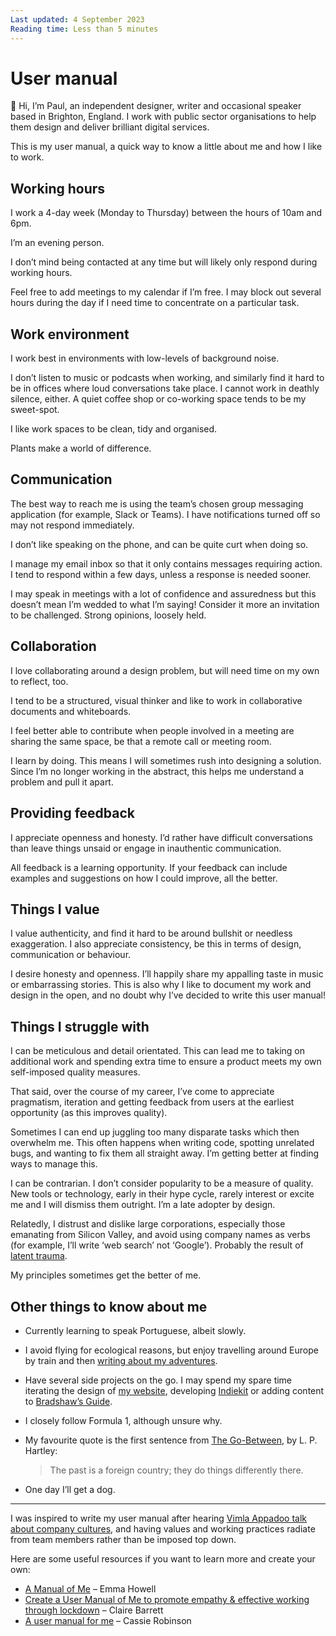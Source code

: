 ```yaml
---
Last updated: 4 September 2023
Reading time: Less than 5 minutes
---
```


# User manual

👋 Hi, I’m Paul, an independent designer, writer and occasional speaker based in Brighton, England. I work with public sector organisations to help them design and deliver brilliant digital services.

This is my user manual, a quick way to know a little about me and how I like to work.

## Working hours

I work a 4-day week (Monday to Thursday) between the hours of 10am and 6pm.

I’m an evening person.

I don’t mind being contacted at any time but will likely only respond during working hours.

Feel free to add meetings to my calendar if I’m free. I may block out several hours during the day if I need time to concentrate on a particular task.

## Work environment

I work best in environments with low-levels of background noise.

I don’t listen to music or podcasts when working, and similarly find it hard to be in offices where loud conversations take place. I cannot work in deathly silence, either. A quiet coffee shop or co-working space tends to be my sweet-spot.

I like work spaces to be clean, tidy and organised.

Plants make a world of difference.

## Communication

The best way to reach me is using the team’s chosen group messaging application (for example, Slack or Teams). I have notifications turned off so may not respond immediately.

I don’t like speaking on the phone, and can be quite curt when doing so.

I manage my email inbox so that it only contains messages requiring action. I tend to respond within a few days, unless a response is needed sooner.

I may speak in meetings with a lot of confidence and assuredness but this doesn’t mean I’m wedded to what I’m saying! Consider it more an invitation to be challenged. Strong opinions, loosely held.

## Collaboration

I love collaborating around a design problem, but will need time on my own to reflect, too.

I tend to be a structured, visual thinker and like to work in collaborative documents and whiteboards.

I feel better able to contribute when people involved in a meeting are sharing the same space, be that a remote call or meeting room.

I learn by doing. This means I will sometimes rush into designing a solution. Since I’m no longer working in the abstract, this helps me understand a problem and pull it apart.

## Providing feedback

I appreciate openness and honesty. I’d rather have difficult conversations than leave things unsaid or engage in inauthentic communication.

All feedback is a learning opportunity. If your feedback can include examples and suggestions on how I could improve, all the better.

## Things I value

I value authenticity, and find it hard to be around bullshit or needless exaggeration. I also appreciate consistency, be this in terms of design, communication or behaviour.

I desire honesty and openness. I’ll happily share my appalling taste in music or embarrassing stories. This is also why I like to document my work and design in the open, and no doubt why I’ve decided to write this user manual!

## Things I struggle with

I can be meticulous and detail orientated. This can lead me to taking on additional work and spending extra time to ensure a product meets my own self-imposed quality measures.

That said, over the course of my career, I’ve come to appreciate pragmatism, iteration and getting feedback from users at the earliest opportunity (as this improves quality).

Sometimes I can end up juggling too many disparate tasks which then overwhelm me. This often happens when writing code, spotting unrelated bugs, and wanting to fix them all straight away. I’m getting better at finding ways to manage this.

I can be contrarian. I don’t consider popularity to be a measure of quality. New tools or technology, early in their hype cycle, rarely interest or excite me and I will dismiss them outright. I’m a late adopter by design.

Relatedly, I distrust and dislike large corporations, especially those emanating from Silicon Valley, and avoid using company names as verbs (for example, I’ll write ‘web search’ not ‘Google’). Probably the result of [latent trauma](https://paulrobertlloyd.com/2015/341/a1/peaceful_reflection/).

My principles sometimes get the better of me.

## Other things to know about me

* Currently learning to speak Portuguese, albeit slowly.
* I avoid flying for ecological reasons, but enjoy travelling around Europe by train and then [writing about my adventures](https://paulrobertlloyd.com/categories/travel/).
* Have several side projects on the go. I may spend my spare time iterating the design of [my website](https://paulrobertlloyd.com), developing [Indiekit](https://getindiekit.com) or adding content to [Bradshaw’s Guide](https://beta.bradshaws.guide).
* I closely follow Formula 1, although unsure why.
* My favourite quote is the first sentence from [The Go-Between](https://en.wikipedia.org/wiki/The_Go-Between), by L. P. Hartley:

    > The past is a foreign country; they do things differently there.

* One day I’ll get a dog.

* * *

I was inspired to write my user manual after hearing [Vimla Appadoo talk about company cultures](https://2023.uxlondon.com/speakers/vimla-appadoo/), and having values and working practices radiate from team members rather than be imposed top down.

Here are some useful resources if you want to learn more and create your own:

* [A Manual of Me](https://designedandmade.substack.com/p/a-manual-of-me) – Emma Howell
* [Create a User Manual of Me to promote empathy & effective working through lockdown](https://medium.com/@_clairebarrett_/c0b4bfc5eddf) – Claire Barrett
* [A user manual for me](https://cassierobinson.medium.com/d3a851fbc694) – Cassie Robinson

